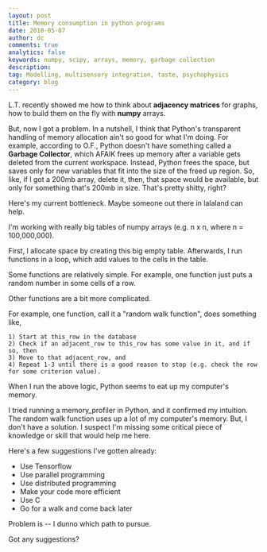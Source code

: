```yaml
---
layout: post
title: Memory consumption in python programs
date: 2018-05-07
author: dc
comments: true
analytics: false
keywords: numpy, scipy, arrays, memory, garbage collection
description:
tag: Modelling, multisensory integration, taste, psychophysics
category: blog
---
```


L.T. recently showed me how to think about **adjacency matrices** for graphs, how to build them on the fly with **numpy** arrays.

But, now I got a problem. In a nutshell, I think that Python's transparent handling of memory allocation ain't so good for what I'm doing. For example, according to  O.F., Python doesn't have something called a **Garbage Collector**, which AFAIK frees up memory after a variable gets deleted from the current workspace. Instead, Python frees the space, but saves only for new variables that fit into the size of the freed up region. So, like, if I got a 200mb array, delete it, then, that space would be available, but only for something that's 200mb in size. That's pretty shitty, right?

Here's my current bottleneck. Maybe someone out there in lalaland can help.

I'm working with really big tables of numpy arrays (e.g. n x n, where n = 100,000,000).

First, I allocate space by creating this big empty table. Afterwards, I run functions in a loop, which add values to the cells in the table.

Some functions are relatively simple. For example, one function just puts a random number in some cells of a row.

Other functions are a bit more complicated.

For example, one function, call it a "random walk function", does something like,

    1) Start at this_row in the database
    2) Check if an adjacent_row to this_row has some value in it, and if so, then
    3) Move to that adjacent_row, and
    4) Repeat 1-3 until there is a good reason to stop (e.g. check the row for some criterion value).

When I run the above logic, Python seems to eat up my computer's memory.

I tried running a memory_profiler in Python, and it confirmed my intuition. The random walk function uses up a lot of my computer's memory. But, I don't have a solution. I suspect I'm missing some critical piece of knowledge or skill that would help me here.

Here's a few suggestions I've gotten already:

* Use Tensorflow
* Use parallel programming
* Use distributed programming
* Make your code more efficient
* Use C
* Go for a walk and come back later

Problem is -- I dunno which path to pursue.

Got any suggestions?
